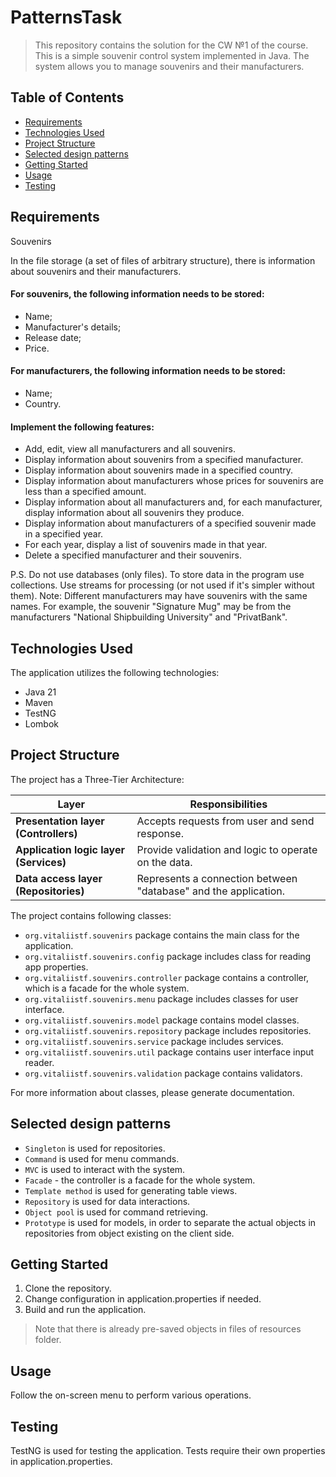 # PatternsTask

> This repository contains the solution for the CW №1 of the course. This is a simple souvenir control system
> implemented in Java. The system allows you to manage souvenirs and their manufacturers.

## Table of Contents

- [Requirements](#requirements)
- [Technologies Used](#technologies-used)
- [Project Structure](#project-structure)
- [Selected design patterns](#selected-design-patterns)
- [Getting Started](#getting-started)
- [Usage](#usage)
- [Testing](#testing)

## Requirements

Souvenirs

In the file storage (a set of files of arbitrary structure), there is information about souvenirs and their 
manufacturers. 

#### For souvenirs, the following information needs to be stored:
- Name;
- Manufacturer's details;
- Release date;
- Price.

#### For manufacturers, the following information needs to be stored:
- Name;
- Country.

#### Implement the following features:
- Add, edit, view all manufacturers and all souvenirs.
- Display information about souvenirs from a specified manufacturer.
- Display information about souvenirs made in a specified country.
- Display information about manufacturers whose prices for souvenirs are less than a specified amount.
- Display information about all manufacturers and, for each manufacturer, display information about all souvenirs 
they produce.
- Display information about manufacturers of a specified souvenir made in a specified year.
- For each year, display a list of souvenirs made in that year.
- Delete a specified manufacturer and their souvenirs.

P.S. Do not use databases (only files). To store data in the program use collections. 
Use streams for processing (or not used if it's simpler without them).
Note: Different manufacturers may have souvenirs with the same names. For example, the souvenir "Signature Mug" 
may be from the manufacturers "National Shipbuilding University" and "PrivatBank".

## Technologies Used

The application utilizes the following technologies:

- Java 21
- Maven
- TestNG
- Lombok

## Project Structure

The project has a Three-Tier Architecture:

| Layer                                  | Responsibilities                                                | 
|----------------------------------------|-----------------------------------------------------------------|
| **Presentation layer (Controllers)**   | Accepts requests from user and send response.                   |
| **Application logic layer (Services)** | Provide validation and logic to operate on the data.            |
| **Data access layer (Repositories)**   | Represents a connection between "database" and the application. |

The project contains following classes:

- `org.vitaliistf.souvenirs` package contains the main class for the application.
- `org.vitaliistf.souvenirs.config` package includes class for reading app properties.
- `org.vitaliistf.souvenirs.controller` package contains a controller, which is a facade for the whole system.
- `org.vitaliistf.souvenirs.menu` package includes classes for user interface.
- `org.vitaliistf.souvenirs.model` package contains model classes.
- `org.vitaliistf.souvenirs.repository` package includes repositories.
- `org.vitaliistf.souvenirs.service` package includes services.
- `org.vitaliistf.souvenirs.util` package contains user interface input reader.
- `org.vitaliistf.souvenirs.validation` package contains validators.

For more information about classes, please generate documentation.

## Selected design patterns

- `Singleton` is used for repositories.
- `Command` is used for menu commands.
- `MVC` is used to interact with the system.
- `Facade` - the controller is a facade for the whole system.
- `Template method` is used for generating table views.
- `Repository` is used for data interactions.
- `Object pool` is used for command retrieving.
- `Prototype` is used for models, in order to separate the actual objects 
in repositories from object existing on the client side.

## Getting Started

1. Clone the repository.
2. Change configuration in application.properties if needed.
3. Build and run the application.

> Note that there is already pre-saved objects in files of resources folder.

## Usage

Follow the on-screen menu to perform various operations.

## Testing

TestNG is used for testing the application. Tests require their own properties in application.properties.
